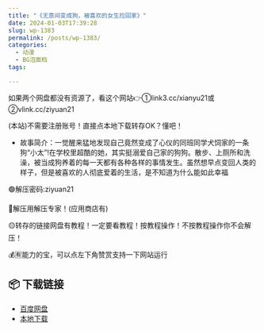 ```yaml
---
title: "《无意间变成狗，被喜欢的女生捡回家》"
date: 2024-01-03T17:39:28
slug: wp-1383
permalink: /posts/wp-1383/
categories:
  - 动漫
  - BG泡面档
tags:

---
```


如果两个网盘都没有资源了，看这个网站👉①link3.cc/xianyu21或②vlink.cc/ziyuan21

(本站)不需要注册账号！直接点本地下载转存OK？懂吧！

*   故事简介：一觉醒来猛地发现自己竟然变成了心仪的同班同学犬饲家的一条狗“小太”!在学校里超酷的她，其实挺溺爱自己家的狗狗。散步、上厕所和洗澡，被当成狗养着的每一天都有各种各样的事情发生。虽然想早点变回人类的样子，但是被喜欢的人彻底爱着的生活，是不知道为什么能如此幸福

🟢解压密码:ziyuan21

🔵解压用解压专家！(应用商店有)

🟡转存的链接网盘有教程！一定要看教程！按教程操作！不按教程操作你不会解压！

💰🈶能力的宝，可以点左下角赞赏支持一下网站运行

## 📦 下载链接
- [百度网盘](https://blziyuan21.com/pay-download/1383?key=7c02314892&down_id=0)
- [本地下载](https://blziyuan21.com/pay-download/1383?key=7c02314892&down_id=1)

